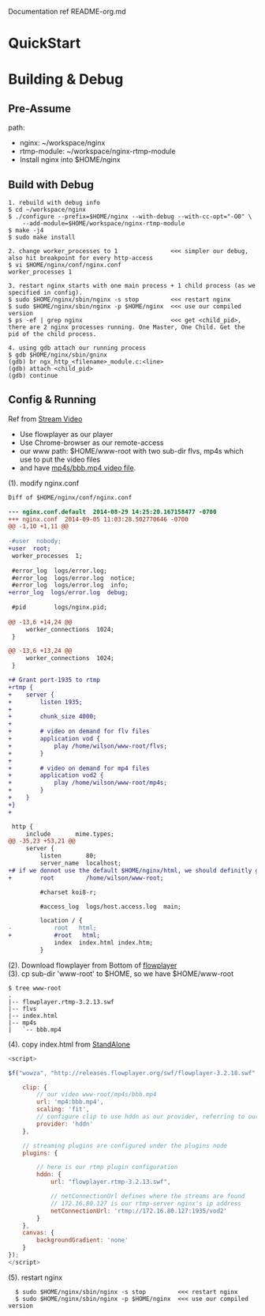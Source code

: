 
Documentation ref README-org.md

# QuickStart

# Building & Debug

## Pre-Assume

path:
  - nginx:       ~/workspace/nginx
  - rtmp-module: ~/workspace/nginx-rtmp-module
  - Install nginx into $HOME/nginx

## Build with Debug

```Shell
1. rebuild with debug info
$ cd ~/workspace/nginx
$ ./configure --prefix=$HOME/nginx --with-debug --with-cc-opt="-O0" \
	--add-module=$HOME/workspace/nginx-rtmp-module
$ make -j4
$ sudo make install

2. change worker_processes to 1               <<< simpler our debug, also hit breakpoint for every http-access
$ vi $HOME/nginx/conf/nginx.conf
worker_processes 1

3. restart nginx starts with one main process + 1 child process (as we specified in config).
$ sudo $HOME/nginx/sbin/nginx -s stop         <<< restart nginx
$ sudo $HOME/nginx/sbin/nginx -p $HOME/nginx  <<< use our compiled version
$ ps -ef | grep nginx                         <<< get <child_pid>, there are 2 nginx processes running. One Master, One Child. Get the pid of the child process.

4. using gdb attach our running process
$ gdb $HOME/nginx/sbin/gninx
(gdb) br ngx_http_<filename>_module.c:<line>
(gdb) attach <child_pid>
(gdb) continue
```

## Config & Running

Ref from [Stream Video](http://www.leaseweblabs.com/2013/11/streaming-video-demand-nginx-rtmp-module/)
  - Use flowplayer as our player
  - Use Chrome-browser as our remote-access
  - our www path: $HOME/www-root with two sub-dir flvs, mp4s which use to put the video files
  - and have [mp4s/bbb.mp4 video file](http://vod.leasewebcdn.com/bbb.mp4).

(1). modify nginx.conf
```Diff
Diff of $HOME/nginx/conf/nginx.conf

--- nginx.conf.default  2014-08-29 14:25:20.167158477 -0700
+++ nginx.conf  2014-09-05 11:03:28.502770646 -0700
@@ -1,10 +1,11 @@
 
-#user  nobody;
+user  root;
 worker_processes  1;
 
 #error_log  logs/error.log;
 #error_log  logs/error.log  notice;
 #error_log  logs/error.log  info;
+error_log  logs/error.log  debug;
 
 #pid        logs/nginx.pid;
 
@@ -13,6 +14,24 @@
     worker_connections  1024;
 }

@@ -13,6 +13,24 @@
     worker_connections  1024;
 }

+# Grant port-1935 to rtmp
+rtmp {
+    server {
+        listen 1935;
+
+        chunk_size 4000;
+
+        # video on demand for flv files
+        application vod {
+            play /home/wilson/www-root/flvs;
+        }
+
+        # video on demand for mp4 files
+        application vod2 {
+            play /home/wilson/www-root/mp4s;
+        }
+    }
+}
+

 http {
     include       mime.types;
@@ -35,23 +53,21 @@
     server {
         listen       80;
         server_name  localhost;
+# if we donnot use the default $HOME/nginx/html, we should definitly give our www-root, also remove the main-page's path at below.
+        root         /home/wilson/www-root;

         #charset koi8-r;

         #access_log  logs/host.access.log  main;

         location / {
-            root   html;
+            #root   html;
             index  index.html index.htm;
         }

```

(2). Download flowplayer from Bottom of [flowplayer](http://flash.flowplayer.org/plugins/streaming/rtmp.html)  
(3). cp sub-dir 'www-root' to $HOME, so we have $HOME/www-root
```
$ tree www-root
.
|-- flowplayer.rtmp-3.2.13.swf
|-- flvs
|-- index.html
|-- mp4s
|   `-- bbb.mp4
```
(4). copy index.html from [StandAlone](http://flash.flowplayer.org/demos/standalone/plugins/streaming/rtmp.html)
```javascript
<script>

$f("wowza", "http://releases.flowplayer.org/swf/flowplayer-3.2.18.swf", {

    clip: {
        // our video www-root/mp4s/bbb.mp4
        url: 'mp4:bbb.mp4',
        scaling: 'fit',
        // configure clip to use hddn as our provider, referring to our rtmp plugin
        provider: 'hddn'
    },

    // streaming plugins are configured under the plugins node
    plugins: {

        // here is our rtmp plugin configuration
        hddn: {
            url: "flowplayer.rtmp-3.2.13.swf",

            // netConnectionUrl defines where the streams are found
            // 172.16.80.127 is our rtmp-server nginx's ip address
            netConnectionUrl: 'rtmp://172.16.80.127:1935/vod2'
        }
    },
    canvas: {
        backgroundGradient: 'none'
    }
});
</script>

```
(5). restart nginx
```Shell
  $ sudo $HOME/nginx/sbin/nginx -s stop         <<< restart nginx
  $ sudo $HOME/nginx/sbin/nginx -p $HOME/nginx  <<< use our compiled version
```
